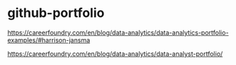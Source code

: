 # github-portfolio


https://careerfoundry.com/en/blog/data-analytics/data-analytics-portfolio-examples/#harrison-jansma

https://careerfoundry.com/en/blog/data-analytics/data-analyst-portfolio/

